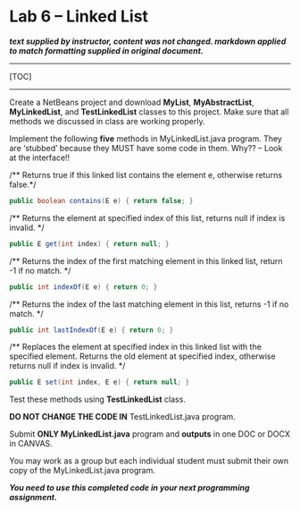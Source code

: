 
# Lab 6 – Linked List

_**text supplied by instructor, content was not changed. markdown applied to match formatting supplied in original document.**_

---

[TOC]

---

Create a NetBeans project and download **MyList**, **MyAbstractList**, **MyLinkedList**, and **TestLinkedList** classes to this project. Make sure that all methods we discussed in class are working properly. 

Implement the following **five** methods in MyLinkedList.java program. They are ‘stubbed’ because they MUST have some code in them. Why?? – Look at the interface!!  

/** Returns true if this linked list contains the element e, otherwise returns false.*/  

```java
public boolean contains(E e) { return false; }
```  

/** Returns the element at specified index of this list, returns null if index is invalid. */  

```java
public E get(int index) { return null; }  
```

/** Returns the index of the first matching element in this linked list, return -1 if no match. */

```java
public int indexOf(E e) { return 0; }
```  

/** Returns the index of the last matching element in this list, returns -1 if no match. */

```java
public int lastIndexOf(E e) { return 0; }
```

/** Replaces the element at specified index in this linked list with the specified element.  Returns the old element at specified index, otherwise returns null if index is invalid. */

```java
public E set(int index, E e) { return null; }
```

Test these methods using **TestLinkedList** class. 

**DO NOT CHANGE THE CODE IN** TestLinkedList.java program. 

Submit **ONLY MyLinkedList.java** program and **outputs** in one DOC or DOCX in CANVAS. 

You may work as a group but each individual student must submit their own copy of the MyLinkedList.java program. 

_**You need to use this completed code in your next programming assignment.**_
